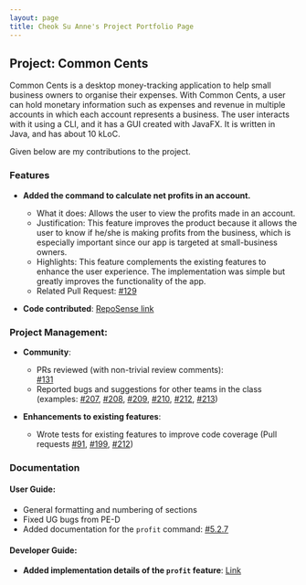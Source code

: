 ```yaml
---
layout: page
title: Cheok Su Anne's Project Portfolio Page
---
```


## Project: Common Cents

Common Cents is a desktop money-tracking application to help small business owners to organise their expenses. With Common Cents,
a user can hold monetary information such as expenses and revenue in multiple accounts in which each account represents a business. 
The user interacts with it using a CLI, and it has a GUI created with JavaFX. It is written in Java, and has about 10 kLoC.

Given below are my contributions to the project.

### Features
* **Added the command to calculate net profits in an account.**
  * What it does: Allows the user to view the profits made in an account. 
  * Justification: This feature improves the product because it allows the user to know if he/she is making profits from the business, 
  which is especially important since our app is targeted at small-business owners.
  * Highlights: This feature complements the existing features to enhance the user experience. The implementation was simple but greatly 
  improves the functionality of the app. 
  * Related Pull Request: [\#129](https://github.com/AY2021S1-CS2103T-T13-4/tp/pull/129)

* **Code contributed**: [RepoSense link](https://nus-cs2103-ay2021s1.github.io/tp-dashboard/#breakdown=true&search=cheoksuanne&sort=groupTitle&sortWithin=title&since=2020-08-14&timeframe=commit&mergegroup=&groupSelect=groupByRepos&checkedFileTypes=docs~functional-code~test-code~other)

### Project Management:

* **Community**:
  * PRs reviewed (with non-trivial review comments):  
  [\#131](https://github.com/AY2021S1-CS2103T-T13-4/tp/pull/131)
  * Reported bugs and suggestions for other teams in the class (examples: 
  [\#207](https://github.com/AY2021S1-CS2103T-W12-1/tp/issues/207),
  [\#208](https://github.com/AY2021S1-CS2103T-W12-1/tp/issues/208),
  [\#209](https://github.com/AY2021S1-CS2103T-W12-1/tp/issues/209),
  [\#210](https://github.com/AY2021S1-CS2103T-W12-1/tp/issues/210),
  [\#212](https://github.com/AY2021S1-CS2103T-W12-1/tp/issues/212),
  [\#213](https://github.com/AY2021S1-CS2103T-W12-1/tp/issues/213))
   
* **Enhancements to existing features**:
    * Wrote tests for existing features to improve code coverage (Pull requests
    [\#91](https://github.com/AY2021S1-CS2103T-T13-4/tp/pull/91), 
    [\#199](https://github.com/AY2021S1-CS2103T-T13-4/tp/pull/199),
    [\#212](https://github.com/AY2021S1-CS2103T-T13-4/tp/pull/212)) 
   
### Documentation

#### User Guide:
* General formatting and numbering of sections
* Fixed UG bugs from PE-D
* Added documentation for the `profit` command: [#5.2.7](https://ay2021s1-cs2103t-t13-4.github.io/tp/UserGuide.html#527-calculating-net-profits-based-on-expenses-and-revenues-profit)

#### Developer Guide:
* **Added implementation details of the `profit` feature**: [Link](https://ay2021s1-cs2103t-t13-4.github.io/tp/DeveloperGuide.html#calculate-net-profits-feature)






